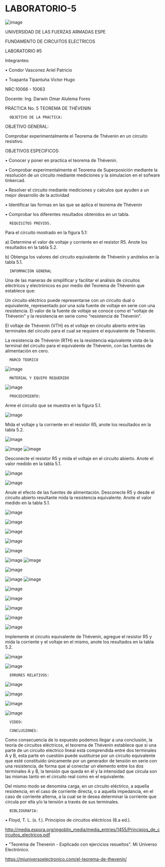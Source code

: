 # LABORATORIO-5
![image](https://user-images.githubusercontent.com/117923992/210901753-ea5bfb06-1944-4531-957b-a9a012f34909.png)

UNIVERSIDAD DE LAS FUERZAS ARMADAS ESPE

FUNDAMENTO DE CIRCUITOS ELECTRICOS

LABORATORIO #5

Integrantes:

• Condor Vasconez Ariel Patricio

• Toapanta Tipantuña Victor Hugo

NRC:10066 - 10063

Docente: Ing. Darwin Omar Alulema Fores

PRÁCTICA No. 5 TEOREMA DE THÉVENIN

      OBJETIVO DE LA PRÁCTICA:

OBJETIVO GENERAL:

Comprobar experimentalmente el Teorema de Thévenin en un circuito resistivo.

OBJETIVOS ESPECIFICOS:

• Conocer y poner en practica el teorema de Thévenin.

• Comprobar experimentalmente el Teorema de Superposición mediante la resolución de un circuito mediante mediciones y la simulacion en el sofware tinkercad.

• Resolver el circuito mediante mediciones y calculos que ayuden a un mejor desarrollo de la actividad

• Identificar las formas en las que se aplica el teorema de Thévenin

• Comprobar los diferentes resultados obtenidos en un tabla.


      REQUISITOS PREVIOS.

Para el circuito mostrado en la figura 5.1:

a) Determine el valor de voltaje y corriente en el resistor R5. Anote los resultados en la tabla 5.2.

b) Obtenga los valores del circuito equivalente de Thévenin y anótelos en la tabla 5.1.

      INFORMACIÓN GENERAL

Una de las maneras de simplificar y facilitar el análisis de circuitos eléctricos y
electrónicos es por medio del Teorema de Thévenin que establece que:

Un circuito eléctrico puede representarse con un circuito dual o equivalente,
representado por una sola fuente de voltaje en serie con una resistencia. El valor de la
fuente de voltaje se conoce como el “voltaje de Thévenin” y la resistencia en serie como
“resistencia de Thévenin”.

El voltaje de Thévenin (VTH) es el voltaje en circuito abierto entre las terminales
del circuito para el cual se requiere el equivalente de Thévenin.

La resistencia de Thévenin (RTH) es la resistencia equivalente vista de la terminal
del circuito para el equivalente de Thévenin, con las fuentes de alimentación en cero.

      MARCO TEORICO

![image](https://user-images.githubusercontent.com/117923992/210907617-a4d21007-cd52-4690-9b0c-7dc5b6504d06.png)


      MATERIAL Y EQUIPO REQUERIDO

![image](https://user-images.githubusercontent.com/117923992/210902784-1f08a1a4-e7da-4625-ba67-704fac3ec8ac.png)

      PROCEDIMIENTO:

Arme el circuito que se muestra en la figura 5.1.

![image](https://user-images.githubusercontent.com/117923992/210903327-f176c316-4dd4-48f1-8aea-59b4da9c1570.png)

Mida el voltaje y la corriente en el resistor R5, anote los resultados en la tabla 5.2.

![image](https://user-images.githubusercontent.com/117923992/210910472-6eb88d70-e66c-4167-807f-5c87ef917de8.png)

![image](https://user-images.githubusercontent.com/117923992/210910523-a709919e-092e-49ee-b064-fa2f49d6377c.png)
![image](https://user-images.githubusercontent.com/117923992/210910548-463bbbfe-c9c4-4e98-8cda-e44abb87ca0a.png)

Desconecte el resistor R5 y mida el voltaje en el circuito abierto. Anote el valor medido en la tabla 5.1.

![image](https://user-images.githubusercontent.com/117923992/210910574-a98936de-f18b-47b0-9bee-e99f1afc39e9.png)

![image](https://user-images.githubusercontent.com/117923992/210910598-3a129b76-e2be-49ee-9aeb-23ce45377a9c.png)

Anule el efecto de las fuentes de alimentación. Desconecte R5 y desde el circuito abierto resultante mida la resistencia equivalente. Anote el valor medido en la tabla 5.1.

![image](https://user-images.githubusercontent.com/117923992/210910630-526f1de3-8f79-4f1a-9e4f-4533cc40f88e.png)

![image](https://user-images.githubusercontent.com/117923992/210910670-bd845d4d-1b8d-4f74-bd51-fc6840714d9a.png)

![image](https://user-images.githubusercontent.com/117923992/210913730-1ba1ff6b-a6a8-4f16-b1fa-2320f030f81a.png)

![image](https://user-images.githubusercontent.com/117923992/210915274-8cfeb42e-2813-4131-8f39-7f901a6dff0d.png)

![image](https://user-images.githubusercontent.com/117923992/210915666-02befd21-919a-4b6d-b50a-85d664735d91.png)

![image](https://user-images.githubusercontent.com/117923992/210915708-5c1d6076-c8f2-4b50-9537-743ee6be39d6.png)
![image](https://user-images.githubusercontent.com/117923992/210916302-fa6da470-7361-4b54-98b4-989ec9e41c6b.png)

![image](https://user-images.githubusercontent.com/117923992/210915804-7f31350b-27d6-449b-87a3-0788625b0c7d.png)

![image](https://user-images.githubusercontent.com/117923992/210916034-da1a6897-124f-493f-9bfb-04a0b6f9ac5f.png)
![image](https://user-images.githubusercontent.com/117923992/210916176-882b7e89-6fcf-4495-b524-3410ede2993c.png)

![image](https://user-images.githubusercontent.com/117923992/210916452-483a7c84-0b17-42ff-b123-6f5eba8a82f3.png)

![image](https://user-images.githubusercontent.com/117923992/210916374-b47a387c-fcd3-4c5c-91d4-5694aada8d91.png)

![image](https://user-images.githubusercontent.com/117923992/210916616-dc2acbdb-ba47-451e-8889-c1c7fe51cd47.png)

![image](https://user-images.githubusercontent.com/117923992/210916913-9bf7e887-a411-4a21-bd4f-1b91c567346f.png)

![image](https://user-images.githubusercontent.com/117923992/210916971-943d2207-3016-4110-89a9-f553eebd204b.png)


Implemente el circuito equivalente de Thévenin, agregue el resistor R5 y mida la corriente y el voltaje en el mismo, anote los resultados en la tabla 5.2.

![image](https://user-images.githubusercontent.com/117923992/210911388-b374ea5e-e6db-4e76-b1bc-51184f7215ad.png)

![image](https://user-images.githubusercontent.com/117923992/210911483-75468463-facb-42d6-86b7-04f9bcbfbcf0.png)

      ERRORES RELATIVOS:

![image](https://user-images.githubusercontent.com/117923992/210918560-2c347649-3542-4e3e-b9e6-69865c4fdf61.png)

![image](https://user-images.githubusercontent.com/117923992/210919991-4b642e3f-ce92-408f-98c6-c8d37097c192.png)

![image](https://user-images.githubusercontent.com/117923992/210920095-cfa022f8-d261-4e42-94ef-e32f324dfe90.png)

![image](https://user-images.githubusercontent.com/117923992/210920115-3e6e8c4f-9335-4c6c-a7a7-56239943c502.png)

      VIDEO:

      CONCLUSIONES:

Como consecuencia de lo expuesto podemos llegar a una conclusión, la teoría de circuitos eléctricos, el teorema de Thévenin establece que si una parte de un circuito eléctrico lineal está comprendida entre dos terminales A y B, esta parte en cuestión puede sustituirse por un circuito equivalente que esté constituido únicamente por un generador de tensión en serie con una resistencia, de forma que al conectar un elemento entre los dos terminales A y B, la tensión que queda en él y la intensidad que circula son las mismas tanto en el circuito real como en el equivalente.

Del mismo modo se denomina carga, en un circuito eléctrico, a aquella resistencia, en el caso de corriente directa, o a aquella impedancia, en el caso de corriente alterna, a la cual se le desea determinar la corriente que circula por ella y/o la tensión a través de sus terminales.

      BIBLIOGRAFIA:

• Floyd, T. L. (s. f.). Principios de circuitos eléctricos (8.a ed.).

http://media.espora.org/mgoblin_media/media_entries/1455/Principios_de_circuitos_electricos.pdf

• "Teorema de Thevenin - Explicado con ejercicios resueltos". Mi Universo Electrónico.

https://miuniversoelectronico.com/el-teorema-de-thevenin/








